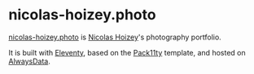 # nicolas-hoizey.photo

[nicolas-hoizey.photo](https://nicolas-hoizey.photo/) is [Nicolas Hoizey](https://nicolas-hoizey.com/)'s photography portfolio.

It is built with [Eleventy](https://www.11ty.dev/), based on the [Pack11ty](https://pack11ty.dev/) template, and hosted on [AlwaysData](https://www.alwaysdata.com/).
